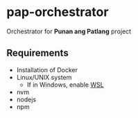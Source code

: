 # pap-orchestrator
Orchestrator for __Punan ang Patlang__ project

## Requirements
- Installation of Docker
- Linux/UNIX system
    - If in Windows, enable [WSL](https://learn.microsoft.com/en-us/windows/wsl/install)
- nvm
- nodejs
- npm
